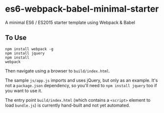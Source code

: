 # es6-webpack-babel-minimal-starter
A minimal ES6 / ES2015 starter template using Webpack &amp; Babel

## To Use

```
npm install webpack -g
npm install jquery
npm install
webpack
```

Then navigate using a browser to `build/index.html`.

The sample `js/app.js` imports and uses jQuery, but only as an example.
It's not a `package.json` dependency, so you'll need to `npm install jquery`
too if you want to use it.

The entry point `build/index.html` (which contains a `<script>` element
to load `bundle.js`) is currently hand-built and not yet automated.

